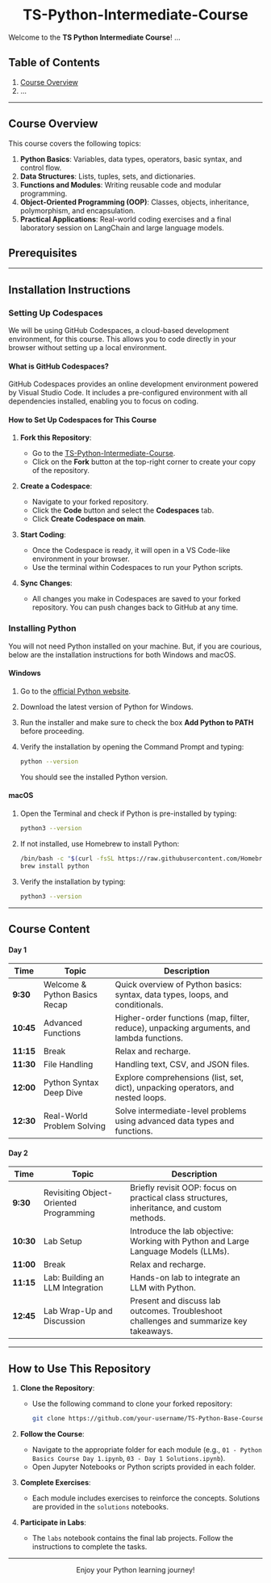 # <div align="center">TS-Python-Intermediate-Course</div>

Welcome to the **TS Python Intermediate Course**!
...

## Table of Contents

1. [Course Overview](#course-overview)
2. ...

---

## Course Overview

This course covers the following topics:

1. **Python Basics**: Variables, data types, operators, basic syntax, and control flow.
2. **Data Structures**: Lists, tuples, sets, and dictionaries.
3. **Functions and Modules**: Writing reusable code and modular programming.
4. **Object-Oriented Programming (OOP)**: Classes, objects, inheritance, polymorphism, and encapsulation.
5. **Practical Applications**: Real-world coding exercises and a final laboratory session on LangChain and large language models.

## Prerequisites

---

## Installation Instructions

### Setting Up Codespaces

We will be using GitHub Codespaces, a cloud-based development environment, for this course. This allows you to code directly in your browser without setting up a local environment.

#### What is GitHub Codespaces?

GitHub Codespaces provides an online development environment powered by Visual Studio Code. It includes a pre-configured environment with all dependencies installed, enabling you to focus on coding.

#### How to Set Up Codespaces for This Course

1. **Fork this Repository**:
   - Go to the [TS-Python-Intermediate-Course](https://github.com/giuseppe-testa/TS-Python-Intermediate-Course).
   - Click on the **Fork** button at the top-right corner to create your copy of the repository.

2. **Create a Codespace**:
   - Navigate to your forked repository.
   - Click the **Code** button and select the **Codespaces** tab.
   - Click **Create Codespace on main**.

3. **Start Coding**:
   - Once the Codespace is ready, it will open in a VS Code-like environment in your browser.
   - Use the terminal within Codespaces to run your Python scripts.

4. **Sync Changes**:
   - All changes you make in Codespaces are saved to your forked repository. You can push changes back to GitHub at any time.


### Installing Python

You will not need Python installed on your machine. But, if you are courious, below are the installation instructions for both Windows and macOS.

#### Windows

1. Go to the [official Python website](https://www.python.org/).
2. Download the latest version of Python for Windows.
3. Run the installer and make sure to check the box **Add Python to PATH** before proceeding.
4. Verify the installation by opening the Command Prompt and typing:

   ```bash
   python --version
   ```

   You should see the installed Python version.

#### macOS

1. Open the Terminal and check if Python is pre-installed by typing:

   ```bash
   python3 --version
   ```

2. If not installed, use Homebrew to install Python:

   ```bash
   /bin/bash -c "$(curl -fsSL https://raw.githubusercontent.com/Homebrew/install/HEAD/install.sh)"
   brew install python
   ```

3. Verify the installation by typing:

   ```bash
   python3 --version
   ```

---

## Course Content

#### Day 1
| Time          | Topic                                | Description                          |
|---------------|--------------------------------------|--------------------------------------|
| **9:30**      | Welcome & Python Basics Recap        | Quick overview of Python basics: syntax, data types, loops, and conditionals. |
| **10:45**     | Advanced Functions                   | 	Higher-order functions (map, filter, reduce), unpacking arguments, and lambda functions. |
| **11:15**     | Break                                | Relax and recharge.              |
| **11:30**     | File Handling                        | Handling text, CSV, and JSON files.  |
| **12:00**     | Python Syntax Deep Dive              | Explore comprehensions (list, set, dict), unpacking operators, and nested loops. |
| **12:30**     | Real-World Problem Solving           | Solve intermediate-level problems using advanced data types and functions. |


#### Day 2


| Time          | Topic                                | Description                          |
|---------------|--------------------------------------|--------------------------------------|
| **9:30**      | Revisiting Object-Oriented Programming | Briefly revisit OOP: focus on practical class structures, inheritance, and custom methods.       |
| **10:30**     | Lab Setup                            | Introduce the lab objective: Working with Python and Large Language Models (LLMs). |
| **11:00**     | Break                                | Relax and recharge.                                                   |
| **11:15**     | Lab: Building an LLM Integration     | Hands-on lab to integrate an LLM with Python.  |
| **12:45**     | Lab Wrap-Up and Discussion           | Present and discuss lab outcomes. Troubleshoot challenges and summarize key takeaways.           |


---

## How to Use This Repository

1. **Clone the Repository**:
   - Use the following command to clone your forked repository:

     ```bash
     git clone https://github.com/your-username/TS-Python-Base-Course-Public.git
     ```

2. **Follow the Course**:
   - Navigate to the appropriate folder for each module (e.g., `01 - Python Basics Course Day 1.ipynb`, `03 - Day 1 Solutions.ipynb`).
   - Open Jupyter Notebooks or Python scripts provided in each folder.

3. **Complete Exercises**:
   - Each module includes exercises to reinforce the concepts. Solutions are provided in the `solutions` notebooks.

4. **Participate in Labs**:
   - The `labs` notebook contains the final lab projects. Follow the instructions to complete the tasks.

---

<div align="center">Enjoy your Python learning journey!</div>
